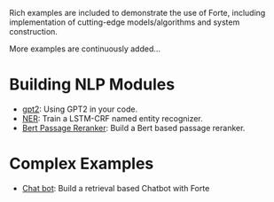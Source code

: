 
Rich examples are included to demonstrate the use of Forte, including implementation of cutting-edge models/algorithms
and system construction.

More examples are continuously added...



# Building NLP Modules
* [gpt2](https://github.com/asyml/forte/tree/master/examples/gpt2): Using GPT2 in your code.
* [NER](https://github.com/asyml/forte/tree/master/examples/ner): Train a LSTM-CRF named entity recognizer.
* [Bert Passage Reranker](https://github.com/asyml/forte/tree/master/examples/passage_reranker): Build a Bert based passage reranker.

# Complex Examples
* [Chat bot](https://github.com/asyml/forte/tree/master/examples/chatbot): Build a retrieval based Chatbot with Forte
